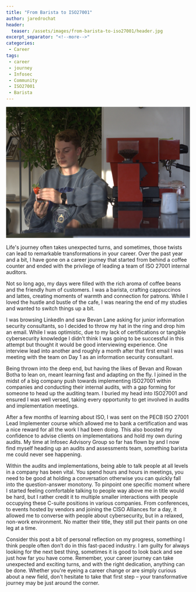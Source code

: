 ```yaml
---
title: "From Barista to ISO27001"
author: jaredrochat
header:
  teaser: /assets/images/from-barista-to-iso27001/header.jpg
excerpt_separator: "<!--more-->"
categories:
 - Career
tags:
 - career
 - journey
 - Infosec
 - Community
 - ISO27001
 - Barista
---
```


![Preview](/assets/images/from-barista-to-iso27001/header.jpg)

Life's journey often takes unexpected turns, and sometimes, those twists can lead to remarkable transformations in your career. Over the past year and a bit, I have gone on a career journey that started from behind a coffee counter and ended with the privilege of leading a team of ISO 27001 internal auditors.

Not so long ago, my days were filled with the rich aroma of coffee beans and the friendly hum of customers. I was a barista, crafting cappuccinos and lattes, creating moments of warmth and connection for patrons. While I loved the hustle and bustle of the cafe, I was nearing the end of my studies and wanted to switch things up a bit. 

I was browsing LinkedIn and saw Bevan Lane asking for junior information security consultants, so I decided to throw my hat in the ring and drop him an email. While I was optimistic, due to my lack of certifications or tangible cybersecurity knowledge I didn’t think I was going to be successful in this attempt but thought it would be good interviewing experience. One interview lead into another and roughly a month after that first email I was meeting with the team on Day 1 as an information security consultant. 

Being thrown into the deep end, but having the likes of Bevan and Rowan Botha to lean on, meant learning fast and adapting on the fly. I joined in the midst of a big company push towards implementing ISO27001 within companies and conducting their internal audits, with a gap forming for someone to head up the auditing team. I buried my head into ISO27001 and ensured I was well versed, taking every opportunity to get involved in audits and implementation meetings. 

After a few months of learning about ISO, I was sent on the PECB ISO 27001 Lead Implementer course which allowed me to bank a certification and was a nice reward for all the work I had been doing. This also boosted my confidence to advise clients on implementations and hold my own during audits. 
My time at Infosec Advisory Group so far has flown by and I now find myself heading up an audits and assessments team, something barista me could never see happening. 

Within the audits and implementations, being able to talk people at all levels in a company has been vital. You spend hours and hours in meetings, you need to be good at holding a conversation otherwise you can quickly fall into the question-answer monotony. 
To pinpoint one specific moment where I started feeling comfortable talking to people way above me in title would be hard, but I rather credit it to multiple smaller interactions with people occupying these C-suite positions in various companies. From conferences, to events hosted by vendors and joining the CISO Alliances for a day, it allowed me to converse with people about cybersecurity, but in a relaxed, non-work environment. No matter their title, they still put their pants on one leg at a time. 

Consider this post a bit of personal reflection on my progress, something I think people often don’t do in this fast-paced industry. I am guilty for always looking for the next best thing, sometimes it is good to look back and see just how far you have come. 
Remember, your career journey can take unexpected and exciting turns, and with the right dedication, anything can be done. Whether you're eyeing a career change or are simply curious about a new field, don't hesitate to take that first step – your transformative journey may be just around the corner.
